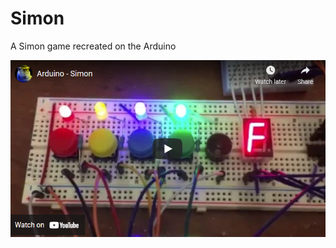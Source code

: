# Simon
 A Simon game recreated on the Arduino

[![Watch the video](./video.png)](https://youtu.be/2V2BrOqk3Wk)
